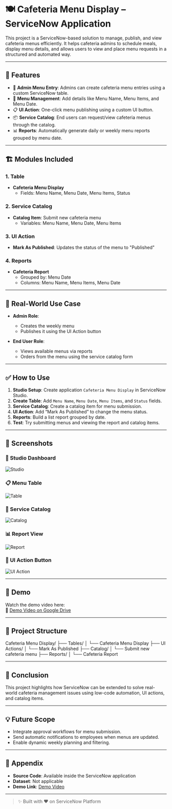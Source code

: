# 🍽️ Cafeteria Menu Display – ServiceNow Application

This project is a ServiceNow-based solution to manage, publish, and view cafeteria menus efficiently. It helps cafeteria admins to schedule meals, display menu details, and allows users to view and place menu requests in a structured and automated way.

---

## 📌 Features

- 📝 **Admin Menu Entry**: Admins can create cafeteria menu entries using a custom ServiceNow table.
- 📆 **Menu Management**: Add details like Menu Name, Menu Items, and Menu Date.
- 📋 **UI Action**: One-click menu publishing using a custom UI button.
- 📦 **Service Catalog**: End users can request/view cafeteria menus through the catalog.
- 📊 **Reports**: Automatically generate daily or weekly menu reports grouped by menu date.

---

## 🏗️ Modules Included

### 1. Table
- **Cafeteria Menu Display**
  - Fields: Menu Name, Menu Date, Menu Items, Status

### 2. Service Catalog
- **Catalog Item**: Submit new cafeteria menu
  - Variables: Menu Name, Menu Date, Menu Items

### 3. UI Action
- **Mark As Published**: Updates the status of the menu to "Published"

### 4. Reports
- **Cafeteria Report**
  - Grouped by: Menu Date
  - Columns: Menu Name, Menu Items, Menu Date

---

## 🚶 Real-World Use Case

- **Admin Role**:
  - Creates the weekly menu
  - Publishes it using the UI Action button

- **End User Role**:
  - Views available menus via reports
  - Orders from the menu using the service catalog form

---

## ✅ How to Use

1. **Studio Setup**: Create application `Cafeteria Menu Display` in ServiceNow Studio.
2. **Create Table**: Add `Menu Name`, `Menu Date`, `Menu Items`, and `Status` fields.
3. **Service Catalog**: Create a catalog item for menu submission.
4. **UI Action**: Add “Mark As Published” to change the menu status.
5. **Reports**: Build a list report grouped by date.
6. **Test**: Try submitting menus and viewing the report and catalog items.

---

## 📸 Screenshots

### 🎯 Studio Dashboard
![Studio](studio.png)

### 📋 Menu Table
![Table](table.png)

### 🛒 Service Catalog
![Catalog](catalog.png)

### 📊 Report View
![Report](report.png)

### 🔘 UI Action Button
![UI Action](uiaction.png)

---

## 🎥 Demo

Watch the demo video here:  
🔗 [Demo Video on Google Drive](https://drive.google.com/file/d/1wFffABuLwg2ptjIWr0ecMGXJYzIP4D3_/view?usp=drive_link)

---

## 📂 Project Structure

Cafeteria Menu Display/
├── Tables/
│ └── Cafeteria Menu Display
├── UI Actions/
│ └── Mark As Published
├── Catalog/
│ └── Submit new cafeteria menu
├── Reports/
│ └── Cafeteria Report


---

## 🏁 Conclusion

This project highlights how ServiceNow can be extended to solve real-world cafeteria management issues using low-code automation, UI actions, and catalog items.

---

## 💡 Future Scope

- Integrate approval workflows for menu submission.
- Send automatic notifications to employees when menus are updated.
- Enable dynamic weekly planning and filtering.

---

## 📎 Appendix

- **Source Code**: Available inside the ServiceNow application
- **Dataset**: Not applicable
- **Demo Link**: [Demo Video](https://drive.google.com/file/d/1wFffABuLwg2ptjIWr0ecMGXJYzIP4D3_/view?usp=drive_link)

---

> ✨ Built with ❤️ on ServiceNow Platform


